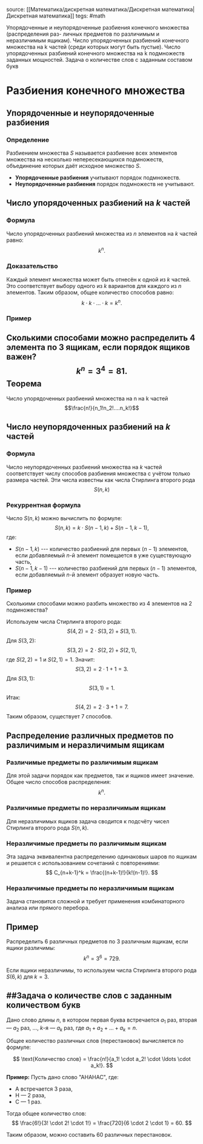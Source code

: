 source:  [[Математика/дискретная математика/Дискретная математика|Дискретная математика]]
tegs: #math 

Упорядоченные и неупорядоченные разбиения конечного множества (распределения раз- личных предметов по различимым и неразличимым ящикам). Число упорядоченных разбиений конечного множества на k частей (среди которых могут быть пустые). Число упорядоченных разбиений конечного множества на k подмножеств заданных мощностей. Задача о количестве слов с заданным составом букв

# Разбиения конечного множества

## Упорядоченные и неупорядоченные разбиения

### Определение
Разбиением множества $S$ называется разбиение всех элементов множества на несколько непересекающихся подмножеств, объединение которых даёт исходное множество $S$.
- **Упорядоченные разбиения** учитывают порядок подмножеств.
- **Неупорядоченные разбиения** порядок подмножеств не учитывают.

## Число упорядоченных разбиений на $k$ частей

### Формула
Число упорядоченных разбиений множества из $n$ элементов на $k$ частей равно:
$$
k^n.
$$

### Доказательство
Каждый элемент множества может быть отнесён к одной из $k$ частей. Это соответствует выбору одного из $k$ вариантов для каждого из $n$ элементов. Таким образом, общее количество способов равно:
$$
k \cdot k \cdot \ldots \cdot k = k^n.
$$

### Пример
Сколькими способами можно распределить 4 элемента по 3 ящикам, если порядок ящиков важен?
$$
k^n = 3^4 = 81.
$$
Теорема
---
Число упорядоченных разбиений множества на n на k частей 
$$\frac{n!}{n_1!n_2!....n_k!}$$

## Число неупорядоченных разбиений на $k$ частей

### Формула
Число неупорядоченных разбиений множества на $k$ частей соответствует числу способов разбиения множества с учётом только размера частей. Эти числа известны как числа Стирлинга второго рода $$S(n, k)$$

### Рекуррентная формула
Число $S(n, k)$ можно вычислить по формуле:
$$
S(n, k) = k \cdot S(n-1, k) + S(n-1, k-1),
$$
где:
- $S(n-1, k)$ \--- количество разбиений для первых $(n-1)$ элементов, если добавляемый $n$-й элемент помещается в уже существующую часть,
- $S(n-1, k-1)$ \--- количество разбиений для первых $(n-1)$ элементов, если добавляемый $n$-й элемент образует новую часть.

### Пример
Сколькими способами можно разбить множество из 4 элементов на 2 подмножества?

Используем числа Стирлинга второго рода:
$$
S(4, 2) = 2 \cdot S(3, 2) + S(3, 1).
$$
Для $S(3, 2)$:
$$
S(3, 2) = 2 \cdot S(2, 2) + S(2, 1),
$$
где $S(2, 2) = 1$ и $S(2, 1) = 1$. Значит:
$$
S(3, 2) = 2 \cdot 1 + 1 = 3.
$$
Для $S(3, 1)$:
$$
S(3, 1) = 1.
$$
Итак:
$$
S(4, 2) = 2 \cdot 3 + 1 = 7.
$$
Таким образом, существует 7 способов.

## Распределение различных предметов по различимым и неразличимым ящикам

### Различимые предметы по различимым ящикам
Для этой задачи порядок как предметов, так и ящиков имеет значение. Общее число способов распределения:\
$$
k^n.
$$

### Различимые предметы по неразличимым ящикам
Для неразличимых ящиков задача сводится к подсчёту чисел Стирлинга второго рода $S(n, k)$.

### Неразличимые предметы по различимым ящикам
Эта задача эквивалентна распределению одинаковых шаров по ящикам и решается с использованием сочетаний с повторениями:
$$
C_{n+k-1}^k = \frac{(n+k-1)!}{k!(n-1)!}.
$$

### Неразличимые предметы по неразличимым ящикам
Задача становится сложной и требует применения комбинаторного анализа или прямого перебора.

## Пример
Распределить 6 различных предметов по 3 различным ящикам, если ящики различимы:
$$
k^n = 3^6 = 729.
$$

Если ящики неразличимы, то используем числа Стирлинга второго рода $S(6, k)$ для $k = 3$.

##Задача о количестве слов с заданным количеством букв
--

Дано слово длины $n$, в котором первая буква встречается $a_1$ раз, вторая — $a_2$ раз, ..., $k$-я — $a_k$ раз, где $a_1 + a_2 + \ldots + a_k = n$.

Общее количество различных слов (перестановок) вычисляется по формуле:

$$
\text{Количество слов} = \frac{n!}{a_1! \cdot a_2! \cdot \ldots \cdot a_k!}.
$$

$\textbf{Пример:}$ Пусть дано слово "АНАНАС", где:
- А встречается 3 раза,
- Н — 2 раза,
- С — 1 раз.

Тогда общее количество слов:
$$
\frac{6!}{3! \cdot 2! \cdot 1!} = \frac{720}{6 \cdot 2 \cdot 1} = 60.
$$

Таким образом, можно составить 60 различных перестановок.

